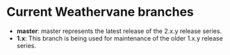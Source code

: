 # Current Weathervane branches

* **master**: master represents the latest release of the 2.x.y release series.
* **1.x**: This branch is being used for maintenance of the older 1.x.y release series.
